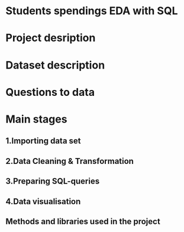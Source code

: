 # Students spendings EDA with SQL
# Project desription
# Dataset description
# Questions to data
# Main stages
## 1.Importing data set
## 2.Data Cleaning & Transformation
## 3.Preparing SQL-queries
## 4.Data visualisation
## Methods and libraries used in the project
